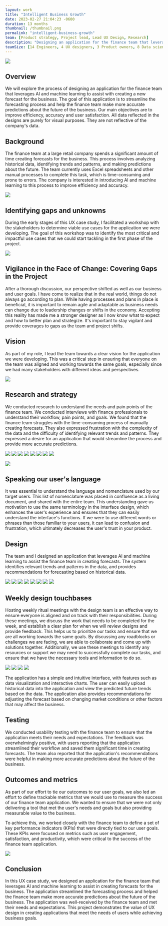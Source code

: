 ```yaml
---
layout: work
title: "Intelligent Business Growth"
date: 2023-02-27 21:04:23 -0600
duration: 13 months
thumbnail: /thumbnail.png
permalink: "intelligent-business-growth"
team: [Product strategy, Project lead, Lead UX Design, Research]
description: "Designing an application for the finance team that leverages AI and machine learning to assist with creating a new forecast for the business."
teamSize: [14 Engineers, 4 UX designers, 3 Product owners, 8 Data scientists]
---
```


![](./portfolio/portfolio/intelligent-business-growth/thumbnail.png)

<div class="grid-6 grid-1-mobile">
  <div>
    <h2>Overview</h2>
    <p>We will explore the process of designing an application for the finance team that leverages AI and machine learning to assist with creating a new forecast for the business. The goal of this application is to streamline the forecasting process and help the finance team make more accurate predictions about the future of the business. Our main objectives are to improve efficiency, accuracy and user satisfaction. All data reflected in the designs are purely for visual purposes. They are not reflective of the company's data.</p>
  </div>
  <div>
    <h2>Background</h2>
    <p>The finance team at a large retail company spends a significant amount of time creating forecasts for the business. This process involves analyzing historical data, identifying trends and patterns, and making predictions about the future. The team currently uses Excel spreadsheets and other manual processes to complete this task, which is time-consuming and prone to errors. The company is interested in introducing AI and machine learning to this process to improve efficiency and accuracy.</p>
  </div>
</div>

![](./portfolio/portfolio/intelligent-business-growth/ibg-33.png)

## Identifying gaps and unknowns

During the early stages of this UX case study, I facilitated a workshop with the stakeholders to determine viable use cases for the application we were developing. The goal of this workshop was to identify the most critical and impactful use cases that we could start tackling in the first phase of the project.

![](./portfolio/portfolio/intelligent-business-growth/ibg-12.png)

<div class="grid-6 grid-1-mobile">
  <h2>Vigilance in the Face of Change: Covering Gaps in the Project</h2>
  <p>After a thorough discussion, our perspective shifted as well as our business and user goals. I have come to realize that in the real world, things do not always go according to plan. While having processes and plans in place is beneficial, it is important to remain agile and adaptable as business needs can change due to leadership changes or shifts in the economy. Accepting this reality has made me a stronger designer as I now know what to expect and how to better plan and strategize. It's important to stay vigilant and provide coverages to gaps as the team and project shifts.</p>
</div>

<div class="grid-6 grid-1-mobile">
  <h2>Vision</h2>
  <p>As part of my role, I lead the team towards a clear vision for the application we were developing. This was a critical step in ensuring that everyone on the team was aligned and working towards the same goals, especially since we had many stakeholders with different ideas and perspectives.</p>
</div>

![](./portfolio/portfolio/intelligent-business-growth/ibg-17.png)

<div class="grid-6 grid-1-mobile">
  <h2>Research and strategy</h2>
  <p>We conducted research to understand the needs and pain points of the finance team. We conducted interviews with finance professionals to understand their workflow, pain points, and goals. We found that the finance team struggles with the time-consuming process of manually creating forecasts. They also expressed frustration with the complexity of the data and the difficulty of identifying relevant trends and patterns. They expressed a desire for an application that would streamline the process and provide more accurate predictions.</p>
</div>

![](./portfolio/portfolio/intelligent-business-growth/ibg-34.png)
![](./portfolio/portfolio/intelligent-business-growth/ibg-21.png)
![](./portfolio/portfolio/intelligent-business-growth/ibg-1.png)
![](./portfolio/portfolio/intelligent-business-growth/ibg-7.png)
![](./portfolio/portfolio/intelligent-business-growth/ibg-8.png)
![](./portfolio/portfolio/intelligent-business-growth/ibg-14.png)
![](./portfolio/portfolio/intelligent-business-growth/ibg-4.png)
![](./portfolio/portfolio/intelligent-business-growth/ibg-5.png)

<!-- ![](./portfolio/portfolio/intelligent-business-growth/ibg-29.png) -->

![](./portfolio/portfolio/intelligent-business-growth/ibg-24.png)

<div class="grid-6 grid-1-mobile">
  <h2>Speaking our user's language</h2>
  <p>It was essential to understand the language and nomenclature used by our target users. This list of nomenclature was placed in confluence as a living document, and shared with the entire team. This understanding gave us motivation to use the same terminology in the interface design, which enhances the user's experience and ensures that they can easily understand the interface's functions. If we were to use different words or phrases than those familiar to your users, it can lead to confusion and frustration, which ultimately decreases the user's trust in your product.</p>
</div>

<div class="grid-6 grid-1-mobile">
  <h2>Design</h2>
  <p>The team and I designed an application that leverages AI and machine learning to assist the finance team in creating forecasts. The system identifies relevant trends and patterns in the data, and provides recommendations for forecasting based on historical data.</p>
</div>

![](./portfolio/portfolio/intelligent-business-growth/ibg-15.png)
![](./portfolio/portfolio/intelligent-business-growth/ibg-10.png)
![](./portfolio/portfolio/intelligent-business-growth/ibg-9.png)
![](./portfolio/portfolio/intelligent-business-growth/ibg-2.png)
![](./portfolio/portfolio/intelligent-business-growth/ibg-16.png)
![](./portfolio/portfolio/intelligent-business-growth/ibg-3.png)
![](./portfolio/portfolio/intelligent-business-growth/ibg-6.png)
![](./portfolio/portfolio/intelligent-business-growth/ibg-28.png)

<div class="grid-6 grid-1-mobile">
  <h2>Weekly design touchbases</h2>
  <p>Hosting weekly ritual meetings with the design team is an effective way to ensure everyone is aligned and on track with their responsibilities. During these meetings, we discuss the work that needs to be completed for the week, and establish a clear plan for when we will review designs and provide feedback. This helps us to prioritize our tasks and ensure that we are all working towards the same goals. By discussing any roadblocks or challenges we are facing, we are able to collaborate and come up with solutions together. Additionally, we use these meetings to identify any resources or support we may need to successfully complete our tasks, and ensure that we have the necessary tools and information to do so. </p>
</div>

![](./portfolio/portfolio/intelligent-business-growth/ibg-23.png)
![](./portfolio/portfolio/intelligent-business-growth/ibg-25.png)
![](./portfolio/portfolio/intelligent-business-growth/ibg-26.png)
![](./portfolio/portfolio/intelligent-business-growth/ibg-27.png)

<!-- ![](./portfolio/portfolio/intelligent-business-growth/ibg-20.png) -->

The application has a simple and intuitive interface, with features such as data visualization and interactive charts. The user can easily upload historical data into the application and view the predicted future trends based on the data. The application also provides recommendations for adjusting the forecast based on changing market conditions or other factors that may affect the business.

<div class="grid-6 grid-1-mobile">
  <h2>Testing</h2>
  <p>We conducted usability testing with the finance team to ensure that the application meets their needs and expectations. The feedback was overwhelmingly positive, with users reporting that the application streamlined their workflow and saved them significant time in creating forecasts. The team also reported that the application's recommendations were helpful in making more accurate predictions about the future of the business.</p>
</div>

<!-- ![](./portfolio/portfolio/intelligent-business-growth/ibg-13.png) -->

<div class="grid-6 grid-1-mobile">
  <h2>Outcomes and metrics</h2>
  <div>
    <p>As part of our effort to tie our outcomes to our user goals, we also led an effort to define trackable metrics that we would use to measure the success of our finance team application. We wanted to ensure that we were not only delivering a tool that met the user's needs and goals but also providing measurable value to the business.</p>
    <p>To achieve this, we worked closely with the finance team to define a set of key performance indicators (KPIs) that were directly tied to our user goals. These KPIs were focused on metrics such as user engagement, satisfaction, and productivity, which were critical to the success of the finance team application.</p>
  </div>
</div>

![](./portfolio/portfolio/intelligent-business-growth/ibg-19.png)

<div class="grid-6 grid-1-mobile">
  <h2>Conclusion</h2>
  <p>In this UX case study, we designed an application for the finance team that leverages AI and machine learning to assist in creating forecasts for the business. The application streamlined the forecasting process and helped the finance team make more accurate predictions about the future of the business. The application was well-received by the finance team and met their needs and expectations. This project demonstrates the value of UX design in creating applications that meet the needs of users while achieving business goals.</p>
</div>
